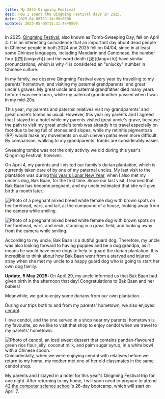 ```yaml
---
title: My 2025 Qingming Festival
desc: How I spent the Qingming Festival days in 2025.
date: 2025-04-06T21:14:00+0800
updated: 2025-05-05T15:31:47+0800
---
```


In 2025, [Qingming Festival](https://en.wikipedia.org/wiki/Qingming_Festival), also known as Tomb-Sweeping Day, fell on April 4. It is an interesting coincidence that an important day about dead people in Chinese people in both 2024 and 2025 fell on 04/04, since in at least some Chinese languages, including Mandarin and Cantonese, the number four ([四]{lang=zh}) and the word death ([死]{lang=zh}) have similar pronunciations, which is why 4 is considered an "unlucky" number in Chinese culture.

In my family, we observe Qingming Festival every year by travelling to my parents' hometown, and visiting my paternal grandparents' and great uncle's graves. My great uncle and paternal grandfather died many years before I was even born, while my paternal grandmother passed when I was in my mid-20s.

This year, my parents and paternal relatives visit my grandparents' and great uncle's tombs as usual. However, this year my parents and I agreed that I stayed in a hotel while my parents visited great uncle's grave, because the path to visit my great uncle's tomb was already h to travel especially on foot due to being full of stones and slopes, while my retinitis pigmentosa (RP) would make my movements on such uneven paths even more difficult. By comparison, walking to my grandparents' tombs are considerably easier.

Sweeping tombs was not the only activity we did during this year's Qingming Festival, however.

On April 4, my parents and I visited our family's durian plantation, which is currently taken care of by one of my paternal uncles. My last visit to the plantation was during [this year's Lunar New Year](2025-02-06-my-2025-lunar-new-year.md), when I also met my uncle's dog, Bak Baan, for the first time. Since our last visit, I learned that Bak Baan has become pregnant, and my uncle estimated that she will give birth a month later.

![Photo of a pregnant mixed breed white female dog with brown spots on her forehead, ears, and tail, at the compound of a house, looking away from the camera while smiling.](https://cdn.some.pics/helenchong/67f107d3de65a.jpg)

![Photo of a pregnant mixed breed white female dog with brown spots on her forehead, ears, and neck, standing in a grass field, and looking away from the camera while smiling.](https://cdn.some.pics/helenchong/67f107e6a8f24.jpg)

According to my uncle, Bak Baan is a dutiful guard dog. Therefore, my uncle was also looking forward to having puppies and be a dog grandpa, as it means he would have more dogs to help to guard the durian plantation.  It is incredible to think about how Bak Baan went from a starved and injured stray when she met my uncle to a happy guard dog who is going to start her own dog family.

**Update, 5 May 2025:** On April 29, my uncle informed us that Bak Baan had given birth in the afternoon that day! Congratulations to Bak Baan and her babies!

Meanwhile, we got to enjoy some durians from our own plantation.

During our trips both to and from my parents' hometown, we also enjoyed [cendol](https://en.wikipedia.org/wiki/Cendol).

I love cendol, and the one served in a shop near my parents' hometown is my favourite, so we like to visit that shop to enjoy cendol when we travel to my parents' hometown.

![Photo of cendol, an iced sweet dessert that contains pandan-flavoured green rice flour jelly, coconut milk, and palm sugar syrup, in a white bowl with a Chinese spoon.](https://cdn.some.pics/helenchong/67f0fe9edaaac.jpg)
Coincidentally, when we were enjoying cendol with relatives before we return to my home, my mother met one of her old classmates in the same cendol shop.

My parents and I stayed in a hotel for this year's Qingming Festival trip for one night. After returning to my home, I will soon need to prepare to attend [42 the computer science school](2025-01-20-attending-42-school.md)'s 26-day bootcamp, which will start on April 7.
